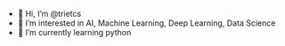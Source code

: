 - 👋 Hi, I’m @trietcs
- 👀 I’m interested in AI, Machine Learning, Deep Learning, Data Science
- 🌱 I’m currently learning python


<!---
trietcs/trietcs is a ✨ special ✨ repository because its `README.md` (this file) appears on your GitHub profile.
You can click the Preview link to take a look at your changes.
--->
